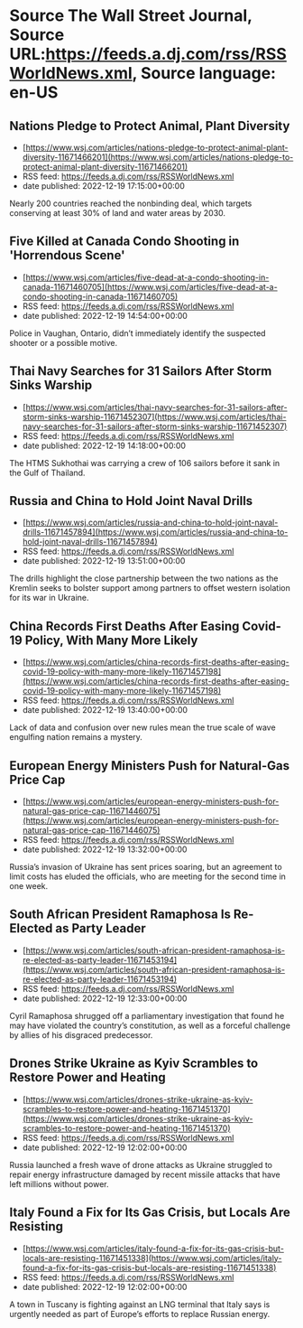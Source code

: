 # Source The Wall Street Journal, Source URL:https://feeds.a.dj.com/rss/RSSWorldNews.xml, Source language: en-US

## Nations Pledge to Protect Animal, Plant Diversity
 - [https://www.wsj.com/articles/nations-pledge-to-protect-animal-plant-diversity-11671466201](https://www.wsj.com/articles/nations-pledge-to-protect-animal-plant-diversity-11671466201)
 - RSS feed: https://feeds.a.dj.com/rss/RSSWorldNews.xml
 - date published: 2022-12-19 17:15:00+00:00

Nearly 200 countries reached the nonbinding deal, which targets conserving at least 30% of land and water areas by 2030.

## Five Killed at Canada Condo Shooting in 'Horrendous Scene'
 - [https://www.wsj.com/articles/five-dead-at-a-condo-shooting-in-canada-11671460705](https://www.wsj.com/articles/five-dead-at-a-condo-shooting-in-canada-11671460705)
 - RSS feed: https://feeds.a.dj.com/rss/RSSWorldNews.xml
 - date published: 2022-12-19 14:54:00+00:00

Police in Vaughan, Ontario, didn’t immediately identify the suspected shooter or a possible motive.

## Thai Navy Searches for 31 Sailors After Storm Sinks Warship
 - [https://www.wsj.com/articles/thai-navy-searches-for-31-sailors-after-storm-sinks-warship-11671452307](https://www.wsj.com/articles/thai-navy-searches-for-31-sailors-after-storm-sinks-warship-11671452307)
 - RSS feed: https://feeds.a.dj.com/rss/RSSWorldNews.xml
 - date published: 2022-12-19 14:18:00+00:00

The HTMS Sukhothai was carrying a crew of 106 sailors before it sank in the Gulf of Thailand.

## Russia and China to Hold Joint Naval Drills
 - [https://www.wsj.com/articles/russia-and-china-to-hold-joint-naval-drills-11671457894](https://www.wsj.com/articles/russia-and-china-to-hold-joint-naval-drills-11671457894)
 - RSS feed: https://feeds.a.dj.com/rss/RSSWorldNews.xml
 - date published: 2022-12-19 13:51:00+00:00

The drills highlight the close partnership between the two nations as the Kremlin seeks to bolster support among partners to offset western isolation for its war in Ukraine.

## China Records First Deaths After Easing Covid-19 Policy, With Many More Likely
 - [https://www.wsj.com/articles/china-records-first-deaths-after-easing-covid-19-policy-with-many-more-likely-11671457198](https://www.wsj.com/articles/china-records-first-deaths-after-easing-covid-19-policy-with-many-more-likely-11671457198)
 - RSS feed: https://feeds.a.dj.com/rss/RSSWorldNews.xml
 - date published: 2022-12-19 13:40:00+00:00

Lack of data and confusion over new rules mean the true scale of wave engulfing nation remains a mystery.

## European Energy Ministers Push for Natural-Gas Price Cap
 - [https://www.wsj.com/articles/european-energy-ministers-push-for-natural-gas-price-cap-11671446075](https://www.wsj.com/articles/european-energy-ministers-push-for-natural-gas-price-cap-11671446075)
 - RSS feed: https://feeds.a.dj.com/rss/RSSWorldNews.xml
 - date published: 2022-12-19 13:32:00+00:00

Russia’s invasion of Ukraine has sent prices soaring, but an agreement to limit costs has eluded the officials, who are meeting for the second time in one week.

## South African President Ramaphosa Is Re-Elected as Party Leader
 - [https://www.wsj.com/articles/south-african-president-ramaphosa-is-re-elected-as-party-leader-11671453194](https://www.wsj.com/articles/south-african-president-ramaphosa-is-re-elected-as-party-leader-11671453194)
 - RSS feed: https://feeds.a.dj.com/rss/RSSWorldNews.xml
 - date published: 2022-12-19 12:33:00+00:00

Cyril Ramaphosa shrugged off a parliamentary investigation that found he may have violated the country’s constitution, as well as a forceful challenge by allies of his disgraced predecessor.

## Drones Strike Ukraine as Kyiv Scrambles to Restore Power and Heating
 - [https://www.wsj.com/articles/drones-strike-ukraine-as-kyiv-scrambles-to-restore-power-and-heating-11671451370](https://www.wsj.com/articles/drones-strike-ukraine-as-kyiv-scrambles-to-restore-power-and-heating-11671451370)
 - RSS feed: https://feeds.a.dj.com/rss/RSSWorldNews.xml
 - date published: 2022-12-19 12:02:00+00:00

Russia launched a fresh wave of drone attacks as Ukraine struggled to repair energy infrastructure damaged by recent missile attacks that have left millions without power.

## Italy Found a Fix for Its Gas Crisis, but Locals Are Resisting
 - [https://www.wsj.com/articles/italy-found-a-fix-for-its-gas-crisis-but-locals-are-resisting-11671451338](https://www.wsj.com/articles/italy-found-a-fix-for-its-gas-crisis-but-locals-are-resisting-11671451338)
 - RSS feed: https://feeds.a.dj.com/rss/RSSWorldNews.xml
 - date published: 2022-12-19 12:02:00+00:00

A town in Tuscany is fighting against an LNG terminal that Italy says is urgently needed as part of Europe’s efforts to replace Russian energy.
